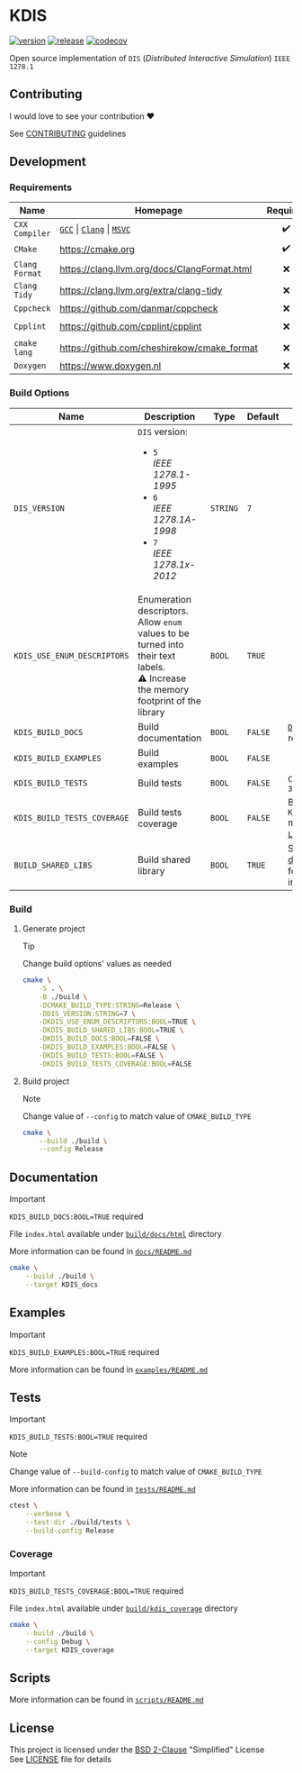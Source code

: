 # KDIS

[![version](https://img.shields.io/github/v/release/karljj1/kdis?label=version)](https://github.com/karljj1/kdis/releases/latest)
[![release](https://github.com/karljj1/kdis/actions/workflows/release.yaml/badge.svg)](https://github.com/karljj1/kdis/actions/workflows/release.yaml)
[![codecov](https://codecov.io/gh/karljj1/kdis/branch/master/graph/badge.svg)](https://codecov.io/gh/karljj1/kdis)

Open source implementation of `DIS` (_Distributed Interactive Simulation_) `IEEE 1278.1`

## Contributing

I would love to see your contribution :heart:

See [CONTRIBUTING](./CONTRIBUTING.md) guidelines

## Development

### Requirements

| **Name**       | **Homepage**                                                                                                      |    **Required**    | **Notes**                     |
| -------------- | ----------------------------------------------------------------------------------------------------------------- | :----------------: | ----------------------------- |
| `CXX Compiler` | [`GCC`](https://gcc.gnu.org) \| [`Clang`](https://clang.llvm.org) \| [`MSVC`](https://visualstudio.microsoft.com) | :heavy_check_mark: | _`>= C++11`_                  |
| `CMake`        | <https://cmake.org>                                                                                               | :heavy_check_mark: | _`>= 3.14`_                   |
| `Clang Format` | <https://clang.llvm.org/docs/ClangFormat.html>                                                                    |        :x:         |
| `Clang Tidy`   | <https://clang.llvm.org/extra/clang-tidy>                                                                         |        :x:         |
| `Cppcheck`     | <https://github.com/danmar/cppcheck>                                                                              |        :x:         |
| `Cpplint`      | <https://github.com/cpplint/cpplint>                                                                              |        :x:         | `pip install cpplint`         |
| `cmake lang`   | <https://github.com/cheshirekow/cmake_format>                                                                     |        :x:         | `pip install cmakelang[YAML]` |
| `Doxygen`      | <https://www.doxygen.nl>                                                                                          |        :x:         | Documentation                 |

### Build Options

| **Name**                    | **Description**                                                                                                                                      | **Type** | **Default** | **Notes**                                                                                                             |
| --------------------------- | ---------------------------------------------------------------------------------------------------------------------------------------------------- | -------- | ----------- | --------------------------------------------------------------------------------------------------------------------- |
| `DIS_VERSION`               | `DIS` version: <br/> <ul><li>`5`<br/>_IEEE 1278.1-1995_</li><li>`6`<br/>_IEEE 1278.1A-1998_</li><li>`7`<br/>_IEEE 1278.1x-2012_</li></ul>            | `STRING` | `7`         |
| `KDIS_USE_ENUM_DESCRIPTORS` | Enumeration descriptors. <br/> Allow `enum` values to be turned into their text labels. <br/> :warning: Increase the memory footprint of the library | `BOOL`   | `TRUE`      |
| `KDIS_BUILD_DOCS`           | Build documentation                                                                                                                                  | `BOOL`   | `FALSE`     | [`Doxygen`](https://www.doxygen.nl) is required                                                                       |
| `KDIS_BUILD_EXAMPLES`       | Build examples                                                                                                                                       | `BOOL`   | `FALSE`     |
| `KDIS_BUILD_TESTS`          | Build tests                                                                                                                                          | `BOOL`   | `FALSE`     | `CMake` version `>= 3.24`                                                                                             |
| `KDIS_BUILD_TESTS_COVERAGE` | Build tests coverage                                                                                                                                 | `BOOL`   | `FALSE`     | Build option `KDIS_BUILD_TESTS` must be `TRUE`. [`LCOV`](https://github.com/linux-test-project/lcov) is required      |
| `BUILD_SHARED_LIBS`         | Build shared library                                                                                                                                 | `BOOL`   | `TRUE`      | See [`CMake` documentation](https://cmake.org/cmake/help/latest/variable/BUILD_SHARED_LIBS.html) for more information |

### Build

1. Generate project

    > [!TIP]
    > Change build options' values as needed

    ```sh
    cmake \
        -S . \
        -B ./build \
        -DCMAKE_BUILD_TYPE:STRING=Release \
        -DDIS_VERSION:STRING=7 \
        -DKDIS_USE_ENUM_DESCRIPTORS:BOOL=TRUE \
        -DKDIS_BUILD_SHARED_LIBS:BOOL=TRUE \
        -DKDIS_BUILD_DOCS:BOOL=FALSE \
        -DKDIS_BUILD_EXAMPLES:BOOL=FALSE \
        -DKDIS_BUILD_TESTS:BOOL=FALSE \
        -DKDIS_BUILD_TESTS_COVERAGE:BOOL=FALSE
    ```

1. Build project

    > [!NOTE]
    > Change value of `--config` to match value of `CMAKE_BUILD_TYPE`

    ```sh
    cmake \
        --build ./build \
        --config Release
    ```

## Documentation

> [!IMPORTANT]
> `KDIS_BUILD_DOCS:BOOL=TRUE` required

File `index.html` available under [`build/docs/html`](./build/docs/html) directory

More information can be found in [`docs/README.md`](./docs/README.md)

```sh
cmake \
    --build ./build \
    --target KDIS_docs
```

## Examples

> [!IMPORTANT]
> `KDIS_BUILD_EXAMPLES:BOOL=TRUE` required

More information can be found in [`examples/README.md`](./examples/README.md)

## Tests

> [!IMPORTANT]
> `KDIS_BUILD_TESTS:BOOL=TRUE` required

> [!NOTE]
> Change value of `--build-config` to match value of `CMAKE_BUILD_TYPE`

More information can be found in [`tests/README.md`](./tests/README.md)

```sh
ctest \
    --verbose \
    --test-dir ./build/tests \
    --build-config Release
```

### Coverage

> [!IMPORTANT]
> `KDIS_BUILD_TESTS_COVERAGE:BOOL=TRUE` required

File `index.html` available under [`build/kdis_coverage`](./build/kdis_coverage) directory

```sh
cmake \
    --build ./build \
    --config Debug \
    --target KDIS_coverage
```

## Scripts

More information can be found in [`scripts/README.md`](./scripts/README.md)

## License

This project is licensed under the [BSD 2-Clause](https://opensource.org/license/bsd-2-clause) "Simplified" License \
See [LICENSE](./LICENSE) file for details

